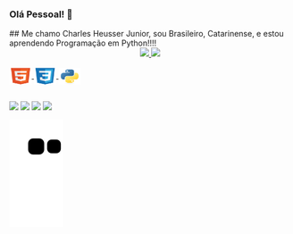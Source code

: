 ### Olá Pessoal! 👋

<!--

-->## Me chamo Charles Heusser Junior, sou Brasileiro, Catarinense, e estou aprendendo Programação em Python!!!!


<div align="center">
  <a href="https://github.com/charlesheusser">
  <img height="180em" src="https://github-readme-stats.vercel.app/api?username=charlesheusser&show_icons=true&theme=dark&include_all_commits=true&count_private=true"/>
  <img height="180em" src="https://github-readme-stats.vercel.app/api/top-langs/?username=charlesheusser&layout=compact&langs_count=7&theme=dark"/>
</div>
<div style="display: inline_block"><br>
  <img align="center" alt="charles-HTML" height="30" width="40" src="https://raw.githubusercontent.com/devicons/devicon/master/icons/html5/html5-original.svg">
  <img align="center" alt="Charles-CSS" height="30" width="40" src="https://raw.githubusercontent.com/devicons/devicon/master/icons/css3/css3-original.svg">
  <img align="center" alt="Charles-Python" height="30" width="40" src="https://raw.githubusercontent.com/devicons/devicon/master/icons/python/python-original.svg">
</div>
  
  ##
 
<div> 
   <a href="https://instagram.com/charles.heusser" target="_blank"><img src="https://img.shields.io/badge/-Instagram-%23E4405F?style=for-the-badge&logo=instagram&logoColor=white" target="_blank"></a>
  <a href="https://discord.gg/7q3xq62V" target="_blank"><img src="https://img.shields.io/badge/Discord-7289DA?style=for-the-badge&logo=discord&logoColor=white" target="_blank"></a> 
  <a href = "mailto:juninhocharlesheusser@gmail.com"><img src="https://img.shields.io/badge/-Gmail-%23333?style=for-the-badge&logo=gmail&logoColor=white" target="_blank"></a>
  <a href="https://www.linkedin.com/in/charles-heusser-junior-2a67a8150" target="_blank"><img src="https://img.shields.io/badge/-LinkedIn-%230077B5?style=for-the-badge&logo=linkedin&logoColor=white" target="_blank"></a> 
 
  ![Snake animation](https://github.com/charlesheusser/charlesheusser/blob/output/github-contribution-grid-snake.svg)
 
</div>

